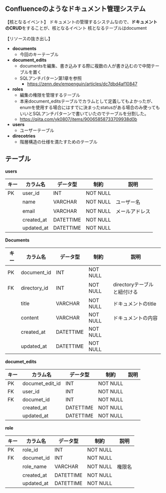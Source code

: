 ## Confluenceのようなドキュメント管理システム

【核となるイベント】
ドキュメントの管理するシステムなので、**ドキュメントのCRUD**をすることが、核となるイベント
核となるテーブルはdocument

【リソースの抜き出し】
- **documents**
  - 今回のキーテーブル
- **document_edits**
  - documentsを編集、書き込みする際に複数の人が書き込むので中間テーブルを置く
  - SQLアンチパターン第1章を参照
    - https://zenn.dev/empenguin/articles/dc7dbd4af10847
- **roles**
  - 編集の権限を管理するテーブル
  - 本来document_editsテーブルでカラムとして定義してもよかったが、enumを使用する場合にはすでに決まったstatusがある場合のみ使ってもいいとSQLアンチパターンで書いていたのでテーブルを分割した。
  - https://qiita.com/yk0807/items/90065858733709938d0b
- **users**
  - ユーザーテーブル
- **direcotries**
  - 階層構造の仕様を満たすためのテーブル

## テーブル

**users**

| キー | カラム名   | データ型  | 制約     | 説明                     |
| ---- | ---------- | --------- | -------- | ------------------------ |
| PK   | user_id    | INT       | NOT NULL |                          |
|      | name       | VARCHAR   | NOT NULL | ユーザー名               |
|      | email      | VARCHAR   | NOT NULL | メールアドレス           |
|      | created_at | DATETTIME | NOT NULL |                          |
|      | updated_at | DATETTIME | NOT NULL |                          |

**Documents**

| キー | カラム名     | データ型  | 制約     | 説明                        |
| ---- | ------------ | --------- | -------- | --------------------------- |
| PK   | document_id  | INT       | NOT NULL |                             |
| FK   | directory_id | INT       | NOT NULL | directoryテーブルと紐付ける |
|      | title        | VARCHAR   | NOT NULL | ドキュメントのtitle         |
|      | content      | VARCHAR   | NOT NULL | ドキュメントの内容          |
|      | created_at   | DATETTIME | NOT NULL |                             |
|      | updated_at   | DATETTIME | NOT NULL |                             |

**documet_edits**

| キー | カラム名        | データ型  | 制約     | 説明 |
| ---- | --------------- | --------- | -------- | ---- |
| PK   | documet_edit_id | INT       | NOT NULL |      |
| FK   | user_id         | INT       | NOT NULL |      |
| FK   | documet_id      | INT       | NOT NULL |      |
|      | created_at      | DATETTIME | NOT NULL |      |
|      | updated_at      | DATETTIME | NOT NULL |      |

**role**

| キー | カラム名   | データ型  | 制約     | 説明   |
| ---- | ---------- | --------- | -------- | ------ |
| PK   | role_id    | INT       | NOT NULL |        |
| FK   | documet_id | INT       | NOT NULL |        |
|      | role_name  | VARCHAR   | NOT NULL | 権限名 |
|      | created_at | DATETTIME | NOT NULL |        |
|      | updated_at | DATETTIME | NOT NULL |        |

